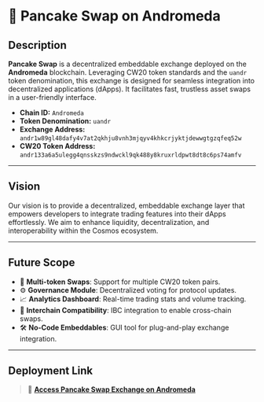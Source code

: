 
# 🥞 Pancake Swap on Andromeda

## Description

**Pancake Swap** is a decentralized embeddable exchange deployed on the **Andromeda** blockchain. Leveraging CW20 token standards and the `uandr` token denomination, this exchange is designed for seamless integration into decentralized applications (dApps). It facilitates fast, trustless asset swaps in a user-friendly interface.

* **Chain ID:** `Andromeda`
* **Token Denomination:** `uandr`
* **Exchange Address:** `andr1w89gl48dafy4v7at2qkhju8vnh3mjqyv4khkcrjyktjdewwgtgzqfeq52w`
* **CW20 Token Address:** `andr133a6a5ulegg4qnsskzs9ndwckl9qk488y8kruxrldpwt8dt8c6ps74amfv`

---

## Vision

Our vision is to provide a decentralized, embeddable exchange layer that empowers developers to integrate trading features into their dApps effortlessly. We aim to enhance liquidity, decentralization, and interoperability within the Cosmos ecosystem.

---

## Future Scope

* 🧩 **Multi-token Swaps**: Support for multiple CW20 token pairs.
* ⚙️ **Governance Module**: Decentralized voting for protocol updates.
* 📈 **Analytics Dashboard**: Real-time trading stats and volume tracking.
* 🌉 **Interchain Compatibility**: IBC integration to enable cross-chain swaps.
* 🛠️ **No-Code Embeddables**: GUI tool for plug-and-play exchange integration.

---

## Deployment Link

> 🔗 **[Access Pancake Swap Exchange on Andromeda](https://embeddables.testnet.andromedaprotocol.io/Andromeda/pancake)**

